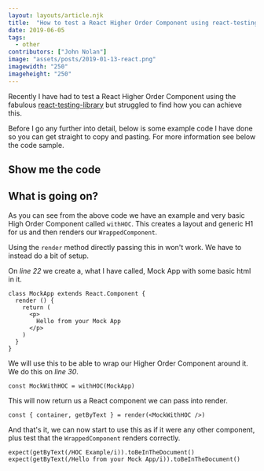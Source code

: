 ```yaml
---
layout: layouts/article.njk
title:  "How to test a React Higher Order Component using react-testing-library and Jest"
date: 2019-06-05
tags: 
  - other
contributors: ["John Nolan"]
image: "assets/posts/2019-01-13-react.png"
imagewidth: "250"
imageheight: "250"
---
```


Recently I have had to test a React Higher Order Component using the fabulous [react-testing-library](https://github.com/testing-library/react-testing-library) but struggled to find how you can achieve this.

Before I go any further into detail, below is some example code I have done so you can get straight to copy and pasting. For more information see below the code sample.

## Show me the code

<script src="https://gist.github.com/johnnolan/1c8075a9124506d75953b540adf7a3bd.js"></script>

## What is going on?

As you can see from the above code we have an example and very basic High Order Component called `withHOC`. This creates a layout and generic H1 for us and then renders our `WrappedComponent`.

Using the `render` method directly passing this in won't work. We have to instead do a bit of setup.

On *line 22* we create a, what I have called, Mock App with some basic html in it.

```
class MockApp extends React.Component {
  render () {
    return (
      <p>
        Hello from your Mock App
      </p>
    )
  }
}
```

We will use this to be able to wrap our Higher Order Component around it. We do this on *line 30*.

```
const MockWithHOC = withHOC(MockApp)
```

This will now return us a React component we can pass into render.

```
const { container, getByText } = render(<MockWithHOC />)
```

And that's it, we can now start to use this as if it were any other component, plus test that the `WrappedComponent` renders correctly.

```
expect(getByText(/HOC Example/i)).toBeInTheDocument()
expect(getByText(/Hello from your Mock App/i)).toBeInTheDocument()
```
